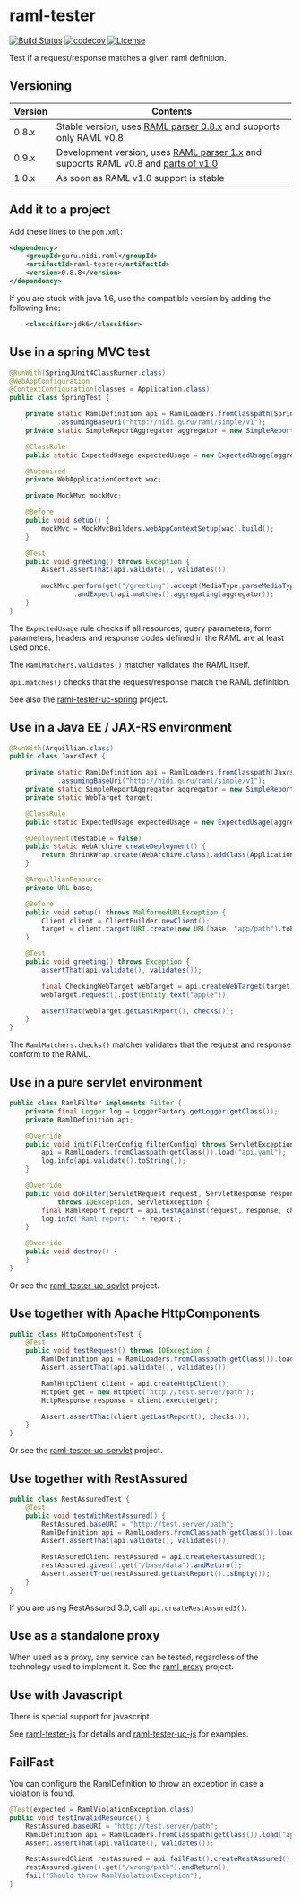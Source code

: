 raml-tester
===========
[![Build Status](https://travis-ci.org/nidi3/raml-tester.svg?branch=master)](https://travis-ci.org/nidi3/raml-tester)
[![codecov](https://codecov.io/gh/nidi3/raml-tester/branch/master/graph/badge.svg)](https://codecov.io/gh/nidi3/raml-tester)
[![License](https://img.shields.io/badge/License-Apache%202.0-blue.svg)](https://opensource.org/licenses/Apache-2.0)

Test if a request/response matches a given raml definition.

Versioning
--

Version | Contents
---|---
0.8.x | Stable version, uses [RAML parser 0.8.x](https://github.com/raml-org/raml-java-parser/tree/v1) and supports only RAML v0.8
0.9.x | Development version, uses [RAML parser 1.x](https://github.com/raml-org/raml-java-parser) and supports RAML v0.8 and [parts of v1.0](https://github.com/nidi3/raml-tester/blob/raml-parser-2/1.0-support.md)
1.0.x | As soon as RAML v1.0 support is stable

Add it to a project
-------------------
Add these lines to the `pom.xml`:

```xml
<dependency>
    <groupId>guru.nidi.raml</groupId>
    <artifactId>raml-tester</artifactId>
    <version>0.8.8</version>
</dependency>
```

If you are stuck with java 1.6, use the compatible version by adding the following line:

```xml
    <classifier>jdk6</classifier>
```

Use in a spring MVC test
------------------------
[//]: # (spring)
```java
@RunWith(SpringJUnit4ClassRunner.class)
@WebAppConfiguration
@ContextConfiguration(classes = Application.class)
public class SpringTest {

    private static RamlDefinition api = RamlLoaders.fromClasspath(SpringTest.class).load("api.raml")
            .assumingBaseUri("http://nidi.guru/raml/simple/v1");
    private static SimpleReportAggregator aggregator = new SimpleReportAggregator();

    @ClassRule
    public static ExpectedUsage expectedUsage = new ExpectedUsage(aggregator);

    @Autowired
    private WebApplicationContext wac;

    private MockMvc mockMvc;

    @Before
    public void setup() {
        mockMvc = MockMvcBuilders.webAppContextSetup(wac).build();
    }

    @Test
    public void greeting() throws Exception {
        Assert.assertThat(api.validate(), validates());

        mockMvc.perform(get("/greeting").accept(MediaType.parseMediaType("application/json")))
                .andExpect(api.matches().aggregating(aggregator));
    }
}
```
[//]: # (end)

The `ExpectedUsage` rule checks if all resources, query parameters, form parameters, headers and response codes
defined in the RAML are at least used once.

The `RamlMatchers.validates()` matcher validates the RAML itself.
 
`api.matches()` checks that the request/response match the RAML definition.

See also the [raml-tester-uc-spring](https://github.com/nidi3/raml-tester-uc-spring) project.

Use in a Java EE / JAX-RS environment
-------------------------------------
[//]: # (jaxrs)
```java
@RunWith(Arquillian.class)
public class JaxrsTest {

    private static RamlDefinition api = RamlLoaders.fromClasspath(JaxrsTest.class).load("api.raml")
            .assumingBaseUri("http://nidi.guru/raml/simple/v1");
    private static SimpleReportAggregator aggregator = new SimpleReportAggregator();
    private static WebTarget target;

    @ClassRule
    public static ExpectedUsage expectedUsage = new ExpectedUsage(aggregator);

    @Deployment(testable = false)
    public static WebArchive createDeployment() {
        return ShrinkWrap.create(WebArchive.class).addClass(Application.class);
    }

    @ArquillianResource
    private URL base;

    @Before
    public void setup() throws MalformedURLException {
        Client client = ClientBuilder.newClient();
        target = client.target(URI.create(new URL(base, "app/path").toExternalForm()));
    }

    @Test
    public void greeting() throws Exception {
        assertThat(api.validate(), validates());

        final CheckingWebTarget webTarget = api.createWebTarget(target).aggregating(aggregator);
        webTarget.request().post(Entity.text("apple"));

        assertThat(webTarget.getLastReport(), checks());
    }
}
```
[//]: # (end)

The `RamlMatchers.checks()` matcher validates that the request and response conform to the RAML.


Use in a pure servlet environment
---------------------------------
[//]: # (servlet)
```java
public class RamlFilter implements Filter {
    private final Logger log = LoggerFactory.getLogger(getClass());
    private RamlDefinition api;

    @Override
    public void init(FilterConfig filterConfig) throws ServletException {
        api = RamlLoaders.fromClasspath(getClass()).load("api.yaml");
        log.info(api.validate().toString());
    }

    @Override
    public void doFilter(ServletRequest request, ServletResponse response, FilterChain chain)
            throws IOException, ServletException {
        final RamlReport report = api.testAgainst(request, response, chain);
        log.info("Raml report: " + report);
    }

    @Override
    public void destroy() {
    }
}
```
[//]: # (end)

Or see the [raml-tester-uc-sevlet](https://github.com/nidi3/raml-tester-uc-servlet) project.

Use together with Apache HttpComponents
---------------------------------------

[//]: # (httpComponents)
```java
public class HttpComponentsTest {
    @Test
    public void testRequest() throws IOException {
        RamlDefinition api = RamlLoaders.fromClasspath(getClass()).load("api.yaml");
        Assert.assertThat(api.validate(), validates());

        RamlHttpClient client = api.createHttpClient();
        HttpGet get = new HttpGet("http://test.server/path");
        HttpResponse response = client.execute(get);

        Assert.assertThat(client.getLastReport(), checks());
    }
}
```
[//]: # (end)

Or see the [raml-tester-uc-servlet](https://github.com/nidi3/raml-tester-uc-servlet) project.

Use together with RestAssured
---------------------------------------
[//]: # (restAssured)
```java
public class RestAssuredTest {
    @Test
    public void testWithRestAssured() {
        RestAssured.baseURI = "http://test.server/path";
        RamlDefinition api = RamlLoaders.fromClasspath(getClass()).load("api.yaml");
        Assert.assertThat(api.validate(), validates());

        RestAssuredClient restAssured = api.createRestAssured();
        restAssured.given().get("/base/data").andReturn();
        Assert.assertTrue(restAssured.getLastReport().isEmpty());
    }
}
```
[//]: # (end)
If you are using RestAssured 3.0, call `api.createRestAssured3()`.

Use as a standalone proxy
-------------------------
When used as a proxy, any service can be tested, regardless of the technology used to implement it.
See the [raml-proxy](https://github.com/nidi3/raml-tester-proxy) project.

Use with Javascript
-------------------
There is special support for javascript.

See [raml-tester-js](https://github.com/nidi3/raml-tester-js) for details and
[raml-tester-uc-js](https://github.com/nidi3/raml-tester-uc-js) for examples.



FailFast
---------------------------------------
You can configure the RamlDefinition to throw an exception in case a violation is found.

[//]: # (failFast)
```java
@Test(expected = RamlViolationException.class)
public void testInvalidResource() {
    RestAssured.baseURI = "http://test.server/path";
    RamlDefinition api = RamlLoaders.fromClasspath(getClass()).load("api.yaml");
    Assert.assertThat(api.validate(), validates());

    RestAssuredClient restAssured = api.failFast().createRestAssured();
    restAssured.given().get("/wrong/path").andReturn();
    fail("Should throw RamlViolationException");
}
```
[//]: # (end)
